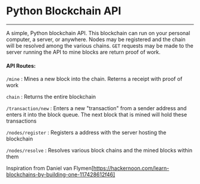 # Python Blockchain API
----------
A simple, Python blockchain API. This blockchain can run on your personal computer, a server, or anywhere. Nodes may be registered and the chain will be resolved among the various chains. `GET` requests may be made to the server running the API to mine blocks are return proof of work.

#### API Routes:

`/mine` : Mines a new block into the chain. Reterns a receipt with proof of work

`chain` : Returns the entire blockchain

`/transaction/new` : Enters a new "transaction" from a sender address and enters it into the block queue. The next block that is mined will hold these transactions

`/nodes/register` : Registers a address with the server hosting the blockchain

`/nodes/resolve` : Resolves various block chains and the mined blocks within them


Inspiration from Daniel van Flymen[https://hackernoon.com/learn-blockchains-by-building-one-117428612f46]

